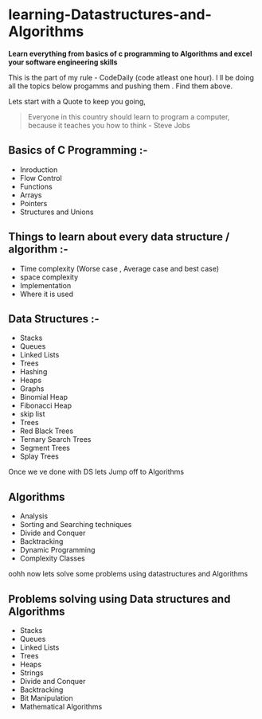 # learning-Datastructures-and-Algorithms
**Learn everything from basics of c programming to Algorithms and excel your software engineering skills**

This is the part of my rule - CodeDaily (code atleast one hour). 
I ll be doing all the topics below progamms and pushing them . Find them above.

Lets start with a Quote to keep you going,
> Everyone in this country should learn to program a computer, because it teaches you how to think - Steve Jobs

## Basics of C Programming :-

- Inroduction
- Flow Control
- Functions
- Arrays
- Pointers
- Structures and Unions

## Things to learn about every data structure / algorithm :-

- Time complexity (Worse case , Average case and best case)
- space complexity
- Implementation
- Where it is used

## Data Structures :-
- Stacks
- Queues
- Linked Lists
- Trees
- Hashing
- Heaps
- Graphs
- Binomial Heap
- Fibonacci Heap
- skip list
- Trees
- Red Black Trees
- Ternary Search Trees
- Segment Trees
- Splay Trees

Once we ve done with DS lets Jump off to Algorithms

## Algorithms
- Analysis
- Sorting and Searching techniques
- Divide and Conquer
- Backtracking
- Dynamic Programming
- Complexity Classes

oohh now lets solve some problems using datastructures and Algorithms

## Problems solving using Data structures and Algorithms

- Stacks
- Queues
- Linked Lists
- Trees
- Heaps
- Strings
- Divide and Conquer
- Backtracking
- Bit Manipulation
- Mathematical Algorithms
